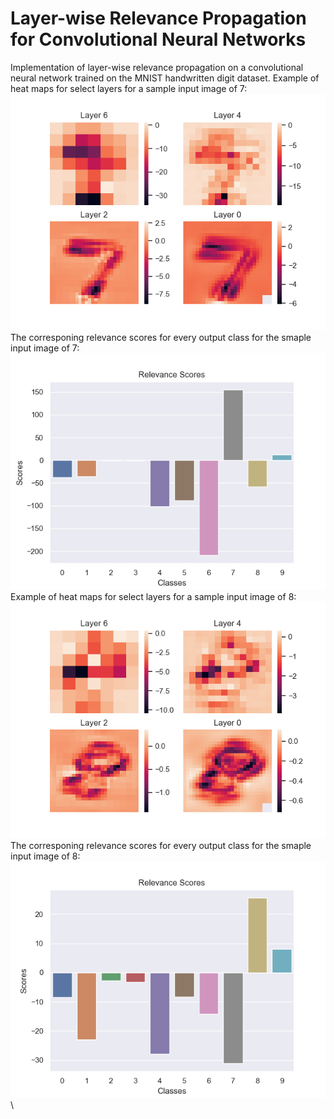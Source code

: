 # Layer-wise Relevance Propagation for Convolutional Neural Networks
Implementation of layer-wise relevance propagation on a convolutional neural network trained on the MNIST handwritten digit dataset.
Example of heat maps for select layers for a sample input image of 7:\
![alt text](PNGS/7_heatmaps.png?raw=true)\
The corresponing relevance scores for every output class for the smaple input image of 7:\
![alt text](PNGS/7_relevance_scores.png?raw=true)\
Example of heat maps for select layers for a sample input image of 8:\
![alt text](PNGS/8_heatmaps.png?raw=true)\
The corresponing relevance scores for every output class for the smaple input image of 8:\
![alt text](PNGS/8_relevance_scores.png?raw=true)\
